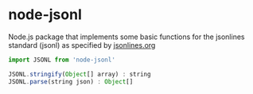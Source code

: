 # node-jsonl

Node.js package that implements some basic functions for the jsonlines standard (jsonl) as specified by [jsonlines.org](https://jsonlines.org)

```js
import JSONL from 'node-jsonl'

JSONL.stringify(Object[] array) : string
JSONL.parse(string json) : Object[]
```

